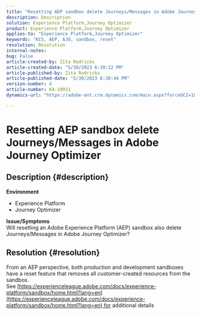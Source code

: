 ```yaml
---
title: "Resetting AEP sandbox delete Journeys/Messages in Adobe Journey Optimizer"
description: Description
solution: Experience Platform,Journey Optimizer
product: Experience Platform,Journey Optimizer
applies-to: "Experience Platform,Journey Optimizer"
keywords: "KCS, AEP, AJO, sandbox, reset"
resolution: Resolution
internal-notes: 
bug: False
article-created-by: Zita Rodricks
article-created-date: "5/30/2023 6:30:12 PM"
article-published-by: Zita Rodricks
article-published-date: "5/30/2023 6:30:44 PM"
version-number: 4
article-number: KA-19931
dynamics-url: "https://adobe-ent.crm.dynamics.com/main.aspx?forceUCI=1&pagetype=entityrecord&etn=knowledgearticle&id=297e2603-18ff-ed11-8f6e-6045bd006b25"

---
```

# Resetting AEP sandbox delete Journeys/Messages in Adobe Journey Optimizer

## Description {#description}

<b>Environment</b>
- Experience Platform
- Journey Optimizer

<b>Issue/Symptoms</b><br>Will resetting an Adobe Experience Platform (AEP) sandbox also delete Journeys/Messages in Adobe Journey Optimizer?

## Resolution {#resolution}

From an AEP perspective, both production and development sandboxes have a reset feature that removes all customer-created resources from the sandbox.<br>
See [https://experienceleague.adobe.com/docs/experience-platform/sandbox/home.html?lang=en](https://experienceleague.adobe.com/docs/experience-platform/sandbox/home.html?lang=en) for additional details
